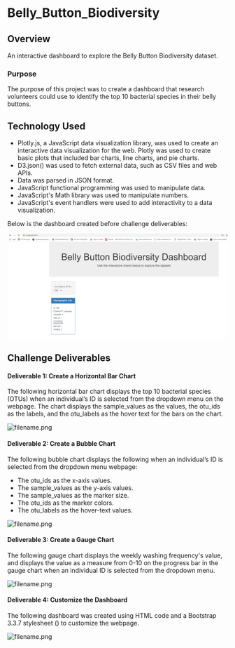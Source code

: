 # Belly_Button_Biodiversity

## Overview

An interactive dashboard to explore the Belly Button Biodiversity dataset.

### Purpose

The purpose of this project was to create a dashboard that research volunteers could use to identify the top 10 bacterial species in their belly buttons.

## Technology Used

- Plotly.js, a JavaScript data visualization library, was used to create an interactive data visualization for the web. Plotly was used to create basic plots that included bar charts, line charts, and pie charts.
- D3.json() was used to fetch external data, such as CSV files and web APIs.
- Data was parsed in JSON format.
- JavaScript functional programming was used to manipulate data.
- JavaScript's Math library was used to manipulate numbers.
- JavaScript's event handlers were used to add interactivity to a data visualization.

Below is the dashboard created before challenge deliverables:

![Dashboard_original.png](https://github.com/KimberlyCrawford/Belly_Button_Biodiversity/blob/main/images/Dashboard_original.png)

## Challenge Deliverables

#### Deliverable 1: Create a Horizontal Bar Chart

The following horizontal bar chart displays the top 10 bacterial species (OTUs) when an individual’s ID is selected from the dropdown menu on the webpage. The chart displays the sample_values as the values, the otu_ids as the labels, and the otu_labels as the hover text for the bars on the chart.

![filename.png](https://github.com/KimberlyCrawford/Belly_Button_Biodiversity/blob/main/filename.png)

#### Deliverable 2: Create a Bubble Chart 

The following bubble chart displays the following when an individual’s ID is selected from the dropdown menu webpage: 

- The otu_ids as the x-axis values.
- The sample_values as the y-axis values.
- The sample_values as the marker size.
- The otu_ids as the marker colors.
- The otu_labels as the hover-text values.

![filename.png](https://github.com/KimberlyCrawford/Belly_Button_Biodiversity/blob/main/filename.png)

#### Deliverable 3: Create a Gauge Chart

The following gauge chart displays the weekly washing frequency's value, and displays the value as a measure from 0-10 on the progress bar in the gauge chart when an individual ID is selected from the dropdown menu.

![filename.png](https://github.com/KimberlyCrawford/Belly_Button_Biodiversity/blob/main/filename.png)

#### Deliverable 4: Customize the Dashboard

The following dashboard was created using HTML code and a Bootstrap 3.3.7 stylesheet (<link rel="stylesheet" href="https://maxcdn.bootstrapcdn.com/bootstrap/3.3.7/css/bootstrap.min.css">) to customize the webpage.

![filename.png](https://github.com/KimberlyCrawford/Belly_Button_Biodiversity/blob/main/filename.png)

